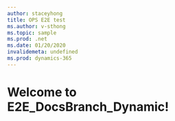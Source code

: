 ```yaml
---
author: staceyhong
title: OPS E2E test
ms.author: v-sthong
ms.topic: sample
ms.prod: .net
ms.date: 01/20/2020
invalidemeta: undefined
ms.prod: dynamics-365 
---
```


# Welcome to E2E_DocsBranch_Dynamic!
